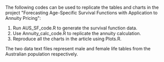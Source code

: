 The following codes can be used to replicate the tables and charts in the project "Forecasting Age-Specific Survival Functions with Application to Annuity Pricing":

1. Run AUS_SF_code.R to generate the survival function data.
2. Use Annuity_calc_code.R to replicate the annuity calculation.
3. Reproduce all the charts in the article using Plots.R.

The two data text files represent male and female life tables from the Australian population respectively.

